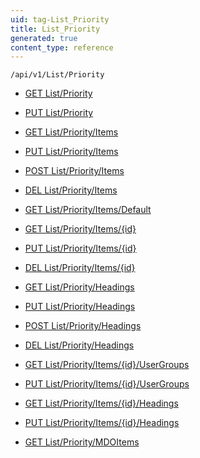 ```yaml
---
uid: tag-List_Priority
title: List_Priority
generated: true
content_type: reference
---
```


```http
/api/v1/List/Priority
```




* [GET List/Priority](v1PriorityList_GetListDefinition.md)

* [PUT List/Priority](v1PriorityList_SetListDefinition.md)

* [GET List/Priority/Items](v1PriorityList_GetAll.md)

* [PUT List/Priority/Items](v1PriorityList_PutAllPriority.md)

* [POST List/Priority/Items](v1PriorityList_PostPriority.md)

* [DEL List/Priority/Items](v1PriorityList_DeleteAllPriority.md)

* [GET List/Priority/Items/Default](v1PriorityList_CreateDefaultPriority.md)

* [GET List/Priority/Items/{id}](v1PriorityList_GetPriority.md)

* [PUT List/Priority/Items/{id}](v1PriorityList_PutPriority.md)

* [DEL List/Priority/Items/{id}](v1PriorityList_DeletePriority.md)

* [GET List/Priority/Headings](v1PriorityList_GetPriorityHeadings.md)

* [PUT List/Priority/Headings](v1PriorityList_PutPriorityHeadings.md)

* [POST List/Priority/Headings](v1PriorityList_PostPriorityHeading.md)

* [DEL List/Priority/Headings](v1PriorityList_DeletePriorityHeadings.md)

* [GET List/Priority/Items/{id}/UserGroups](v1PriorityList_GetPriorityUserGroupsForListItem.md)

* [PUT List/Priority/Items/{id}/UserGroups](v1PriorityList_PutPriorityUserGroupsForListItem.md)

* [GET List/Priority/Items/{id}/Headings](v1PriorityList_GetPriorityHeadingsForListItem.md)

* [PUT List/Priority/Items/{id}/Headings](v1PriorityList_PutPriorityHeadingsForListItem.md)

* [GET List/Priority/MDOItems](v1PriorityList_GetMDOList.md)
